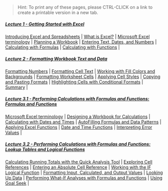 > Hint: To print any of these pages, please CTRL-CLICK on a link to create a printable version in a new tab.

##### [Lecture 1 - Getting Started with Excel](./pages/m01) 

[Introducing Excel and Spreadsheets](./pages/m01#introducing-excel-and-spreadsheets) | [What is Excel?](./pages/m01#what-is-excel) | [Microsoft Excel terminology](./pages/m01#microsoft-excel-terminology) | [Planning a Workbook](./pages/m01#planning-a-workbook) | [Entering Text, Dates, and Numbers](./pages/m01#entering-text-dates-and-numbers) | [Calculating with Formulas](./pages/m01#calculating-with-formulas) | [Calculating with Functions](./pages/m01#calculating-with-functions) |

##### [Lecture 2 - Formatting Workbook Text and Data](./pages/m02)

[Formatting Numbers](./pages/m02#formatting-numbers) | [Formatting Cell Text](./pages/m02#formatting-cell-text) | [Working with Fill Colors and Backgrounds](./pages/m02#working-with-fill-colors-and-backgrounds) | [Formatting Worksheet Cells](./pages/m02#formatting-worksheet-cells) | [Applying Cell Styles](./pages/m02#applying-cell-styles) | [Copying and Pasting Formats](./pages/m02#copying-and-pasting-formats) | [Highlighting Cells with Conditional Formats](./pages/m02#highlighting-cells-with-conditional-formats) | [Summary](./pages/m02#summary) |

##### [Lecture 3.1 - Performing Calculations with Formulas and Functions: _Formulas and Functions_](./pages/m03a)

[Microsoft Excel terminology](#microsoft-excel-terminology) | [Designing a Workbook for Calculations](#designing-a-workbook-for-calculations) | [Calculating with Dates and Times](#calculating-with-dates-and-times) | [AutoFilling Formulas and Data Patterns](#autofilling-formulas-and-data-patterns) | [Applying Excel Functions](#applying-excel-functions) | [Date and Time Functions](#date-and-time-functions) | [Interpreting Error Values](#interpreting-error-values) |

##### [Lecture 3.2 - Performing Calculations with Formulas and Functions: _Lookup Tables and Logical Functions_](./pages/m03b)

[Calculating Running Totals with the Quick Analysis Tool](#calculating-running-totals-with-the-quick-analysis-tool) | [Exploring Cell References](#exploring-cell-references) | [Entering an Absolute Cell Reference](#entering-an-absolute-cell-reference) | [Working with the IF Logical Function](#working-with-the-if-logical-function) | [Formatting Input, Calculated, and Output Values](#formatting-input-calculated-and-output-values) | [Looking Up Data](#looking-up-data) | [Performing What-If Analyses with Formulas and Functions](#performing-what-if-analyses-with-formulas-and-functions) | [Using Goal Seek](#using-goal-seek) |

